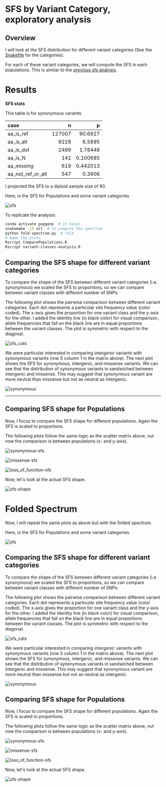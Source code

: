 #  SFS by Variant Category, exploratory analysis

## Overview

I will look at the SFS distribution for different variant categories (See the [Snakefile](./Snakefile) for the categories).

For each of these variant categories, we will compute the SFS in each populations. This is similar to the
[previous sfs analysis](../210404-AncestralAlleleSFS).

# Results

**SFS stats**

This table is for synonymous variants.

| case              |      n |         p |
|:------------------|-------:|----------:|
| aa_is_ref         | 127007 | 90.6927   |
| aa_is_alt         |   9228 |  6.5895   |
| aa_is_dot         |   2499 |  1.78448  |
| aa_is_N           |    141 |  0.100685 |
| aa_missing        |    619 |  0.442013 |
| aa_not_ref_or_alt |    547 |  0.3906   |

I projected the SFS to a diploid sample size of 80.

Here, is the SFS for Populations and some variant categories.

![sfs](plots/SFS-all.png)


To replicate the analysis:

```bash
conda activate popgene  # In kexol
snakemake -j5 all  # to compute the spectrum
python fold-spectrum.py  # fold
# make the plots
Rscript ComparePopulations.R
Rscript variant-classes-analysis.R
```

## Comparing the SFS shape for different variant categories

To compare the shape of the SFS between different variant categories (i.e. synonymous) we scaled the SFS to proportions, so we can compare between variant classes with different number of SNPs.

The following plot shows the pairwise comparison between different variant categories.
Each dot represents a particular site frequency value (color coded). The x-axis gives the proportion for one variant class and the y-axis for the other. I added the identity line (in black color) for visual comparison, allele frequencies that fall on the black line are in equal proportions between the variant classes.
The plot is symmetric with respect to the diagonal.

![sfs_cats](plots/pairwise-comparison-Categories.png)

We were particular interested in comparing *intergenic* variants with *synonymous* variants (row 5 column 1 in the matrix above). The next plot shows the SFS for synonymous, intergenic, and missense variants. We can see that the distribution of synonymous variants in sandwiched between intergenic and missense. This may suggest that synonymous variant are more neutral than missense but not as neutral as intergenic.

![synonymous](plots/SynVsIntergenic.png)


***


## Comparing SFS shape for Populations

Now, I focus to compare the SFS shape for different populations. Again the SFS is scaled to proportions.

The following plots follow the same logic as the scatter matrix above, nut now the comparison is between populations (x- and y-axis).

![synonymous-sfs](plots/sfs-synonymous.png)

![missense-sfs](plots/sfs-missense.png)

![loss_of_function-sfs](plots/sfs-lof.png)

Now, let's look at the actual SFS shape.

![sfs-shape](plots/sfs-Pops.png)


# Folded Spectrum

Now, I will repeat the same plots as above but with the folded spectrum.


Here, is the SFS for Populations and some variant categories.

![sfs](plots/SFS-all-folded.png)

## Comparing the SFS shape for different variant categories

To compare the shape of the SFS between different variant categories (i.e. synonymous) we scaled the SFS to proportions, so we can compare between variant classes with different number of SNPs.

The following plot shows the pairwise comparison between different variant categories.
Each dot represents a particular site frequency value (color coded). The x-axis gives the proportion for one variant class and the y-axis for the other. I added the identity line (in black color) for visual comparison, allele frequencies that fall on the black line are in equal proportions between the variant classes.
The plot is symmetric with respect to the diagonal.

![sfs_cats](plots/pairwise-comparison-Categories-folded.png)

We were particular interested in comparing *intergenic* variants with *synonymous* variants (row 5 column 1 in the matrix above). The next plot shows the SFS for synonymous, intergenic, and missense variants. We can see that the distribution of synonymous variants in sandwiched between intergenic and missense. This may suggest that synonymous variant are more neutral than missense but not as neutral as intergenic.

![synonymous](plots/SynVsIntergenic-folded.png)


## Comparing SFS shape for Populations

Now, I focus to compare the SFS shape for different populations. Again the SFS is scaled to proportions.

The following plots follow the same logic as the scatter matrix above, nut now the comparison is between populations (x- and y-axis).

![synonymous-sfs](plots/sfs-synonymous-folded.png)

![missense-sfs](plots/sfs-missense-folded.png)

![loss_of_function-sfs](plots/sfs-lof-folded.png)

Now, let's look at the actual SFS shape.

![sfs-shape](plots/sfs-Pops-folded.png)
